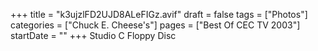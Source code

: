 +++
title = "k3ujzlFD2UJD8ALeFIGz.avif"
draft = false
tags = ["Photos"]
categories = ["Chuck E. Cheese's"]
pages = ["Best Of CEC TV 2003"]
startDate = ""
+++
Studio C Floppy Disc
